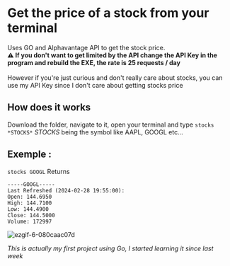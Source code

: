 # Get the price of a stock from your terminal

Uses GO and Alphavantage API to get the stock price. 
<br>
**⚠️ If you don't want to get limited by the API change the API Key in the program and rebuild the EXE, the rate is 25 requests / day**
<br>
<br>
However if you're just curious and don't really care about stocks, you can use my API Key since I don't care about getting stocks price

## How does it works 

Download the folder, navigate to it, open your terminal and type
```stocks *STOCKS*```
*STOCKS* being the symbol like AAPL, GOOGL etc...

## Exemple : 

```stocks GOOGL```
Returns
```
-----GOOGL-----
Last Refreshed (2024-02-28 19:55:00):
Open: 144.6950
High: 144.7100
Low: 144.4900
Close: 144.5000
Volume: 172997
```


![ezgif-6-080caac07d](https://github.com/ZefusX/stocks-CLI/assets/116253674/60074fd4-bf25-446a-b4e7-4f429c2c102b)

*This is actually my first project using Go, I started learning it since last week*
